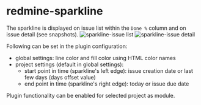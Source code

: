 # redmine-sparkline
The sparkline is displayed on issue list within the `Done %` column and on issue detail (see snapshots).
![sparkline-issue list](https://user-images.githubusercontent.com/37396169/121325760-2c043680-c912-11eb-8174-7e39a9eb3da4.png)
![sparkline-issue detail](https://user-images.githubusercontent.com/37396169/121325787-31fa1780-c912-11eb-90d8-73888f305715.png)

Following can be set in the plugin configuration:
- global settings: line color and fill color using HTML color names
- project settings (default in global settings):
  - start point in time (sparkline's left edge): issue creation date or last few days (days offset value)
  - end point in time (sparkline's right edge): today or issue due date

Plugin functionality can be enabled for selected project as module.
